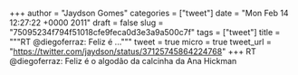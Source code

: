 
+++
author = "Jaydson Gomes"
categories = ["tweet"]
date = "Mon Feb 14 12:27:22 +0000 2011"
draft = false
slug = "75095234f794f51018cfe9feca0d3e3a9a500c7f"
tags = ["tweet"]
title = """RT @diegoferraz: Feliz é ..."""
tweet = true
micro = true
tweet_url = "https://twitter.com/jaydson/status/37125745864224768"
+++
RT @diegoferraz: Feliz é o algodão da calcinha da Ana Hickman
